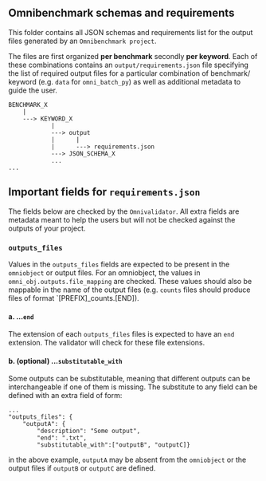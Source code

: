 
## Omnibenchmark schemas and requirements

This folder contains all JSON schemas and requirements list for the output files generated by an `Omnibenchmark project`. 

The files are first organized **per benchmark** secondly **per keyword**. Each of these combinations contains an `output/requirements.json` file specifying the list of required output files for a particular combination of benchmark/ keyword (e.g. `data` for `omni_batch_py`) as well as additional metadata to guide the user.   

```
BENCHMARK_X
    |
    ---> KEYWORD_X
            |
            ---> output
            |      |
            |      ---> requirements.json
            ---> JSON_SCHEMA_X
            ...
...

```

## Important fields for `requirements.json` 

The fields below are checked by the `Omnivalidator`. All extra fields are metadata meant to help the users but will not be checked against the outputs of your project. 

### `outputs_files`

Values in the `outputs_files` fields are expected to be present in the `omniobject` or output files. For an omniobject, the values in `omni_obj.outputs.file_mapping` are checked. These values should also be mappable in the name of the output files (e.g. `counts` files should produce files of format `[PREFIX]_counts.[END]). 

#### a. ...`end`

The extension of each `outputs_files` files is expected to have an `end` extension. The validator will check for these file extensions. 

#### b. (optional) ...`substitutable_with`

Some outputs can be substitutable, meaning that different outputs can be interchangeable if one of them is missing. The substitute to any field can be defined with an extra field of form: 

```
...
"outputs_files": {
    "outputA": {
        "description": "Some output", 
        "end": ".txt",
        "substitutable_with":["outputB", "outputC]}

```

in the above example, `outputA` may be absent from the `omniobject` or the output files if `outputB` or `outputC` are defined.